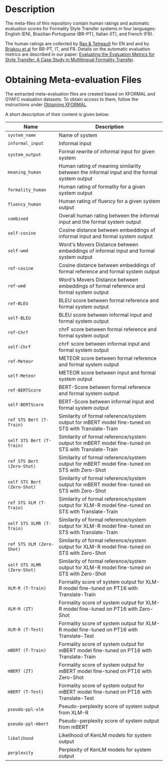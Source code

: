 # Description

The meta-files of this repository contain human ratings and automatic evaluation scores
for Formality Style Transfer systems in four languages: English (EN), Brazilian Portuguese (BR-PT), Italian (IT),
and French (FR).

The human ratings are collected by [Rao & Tetreault](https://aclanthology.org/N18-1012/) for EN and
and by [Briakou et al](https://aclanthology.org/2021.naacl-main.256/) for BR-PT, IT, and FR.
Details on the automatic evaluation metrics are described in our paper: [Evaluating the Evaluation Metrics for Style Transfer: A Case Study in Multilingual Formality Transfer]().

# Obtaining Meta-evaluation Files

The extracted meta-evaluation files are created based on XFORMAL and GYAFC evaluation datasets.
To obtain access to them, follow the instructions under [Obtaining XFORMAL](https://github.com/Elbria/xformal-FoST).

A short description of their content is given below:

| Name | Description |
| --- | --- |
| `system_name` |   Name of system |
| `informal_input` | Informal input  |
| `system_output` | Formal rewrite of informal input for given system    |
| `meaning_human` | Human rating of meaning similarity between the informal input and the formal system output   |
| `formality_human` |  Human rating of formality for a given system output   |
| `fluency_human` |  Human rating of fluency for a given system output   |
| `combined` | Overall human rating between the informal input and the formal system output  |
| `self-cosine` | Cosine distance between embeddings of informal input and formal system output |
| `self-wmd` | Word's Movers Distance between embeddings of informal input and formal system output |
| `ref-cosine` | Cosine distance between embeddings of formal reference and formal system output |
| `ref-wmd` | Word's Movers Distance between embeddings of formal reference and formal system output |
| `ref-BLEU` | BLEU score between formal reference and formal system output |
| `self-BLEU` |  BLEU score between informal input and formal system output |
| `ref-Chrf` | chrF score between formal reference and formal system output |
| `self-Chrf` | chrF score between informal input and formal system output |
| `ref-Meteor` | METEOR score between formal reference and formal system output |
| `self-Meteor` | METEOR score between input and formal system output |
| `ref-BERTScore` | BERT-Score between formal reference and formal system output |
| `self-BERTScore` | BERT-Score between informal input and formal system output |
| `ref STS Bert (T-Train)` | Similarity of formal reference/system output for mBERT model fine-tuned on STS with Translate-Train |
| `self STS Bert (T-Train)` | Similarity of formal reference/system output  for mBERT model fine-tuned on STS with Translate-Train |
| `ref STS Bert  (Zero-Shot)` | Similarity of formal reference/system output  for mBERT model fine-tuned on STS with Zero-Shot |
| `self STS Bert (Zero-Shot)` | Similarity of formal reference/system output  for mBERT model fine-tuned on STS with Zero-Shot |
| `ref STS XLM (T-Train)` | Similarity of formal reference/system output  for XLM-R model fine-tuned on STS with Translate-Train |
| `self STS XLMR (T-Train)` | Similarity of formal reference/system output  for XLM-R model fine-tuned on STS with Translate-Train |
| `ref STS XLM (Zero-Shot)` | Similarity of formal reference/system output  for XLM-R model fine-tuned on STS with Zero-Shot |
| `self STS XLMR (Zero-Shot)` | Similarity of formal reference/system output  for XLM-R model fine-tuned on STS with Zero-Shot |
| `XLM-R (T-Train)` | Formality score of system output for XLM-R model fine-tuned on PT16 with Translate-Train |
| `XLM-R (ZT)` | Formality score of system output for XLM-R model fine-tuned on PT16 with Zero-Shot |
| `XLM-R (T-Test)` | Formality score of system output for XLM-R model fine-tuned on PT16 with Translate-Test |
| `mBERT (T-Train)` | Formality score of system output for mBERT model fine-tuned on PT16 with Translate-Train |
| `mBERT (ZT)` | Formality score of system output for mBERT model fine-tuned on PT16 with Zero-Shot |
| `mBERT (T-Test)` | Formality score of system output for mBERT model fine-tuned on PT16 with Translate-Test |
| `pseudo-ppl-xlm` | Pseudo-perplexity score of system output from XLM-R |
| `pseudo-ppl-mbert` | Pseudo-perplexity score of system output from mBERT |
| `likelihood` | Likelihood of KenLM models for system output |
| `perplexity` | Perplexity of KenLM models for system output |

